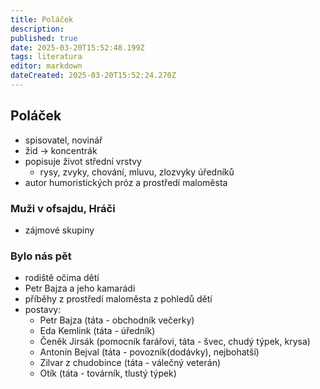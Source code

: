 ```yaml
---
title: Poláček
description: 
published: true
date: 2025-03-20T15:52:48.199Z
tags: literatura
editor: markdown
dateCreated: 2025-03-20T15:52:24.270Z
---
```


## Poláček
- spisovatel, novinář
- žid -> koncentrák
- popisuje život střední vrstvy
	- rysy, zvyky, chování, mluvu, zlozvyky úředníků
- autor humoristických próz a prostředí maloměsta

### Muži v ofsajdu, Hráči
- zájmové skupiny
	
### Bylo nás pět
- rodiště očima dětí
- Petr Bajza a jeho kamarádi
- příběhy z prostředí maloměsta z pohledů dětí
- postavy:
	- Petr Bajza (táta - obchodník večerky)
	- Eda Kemlink (táta - úředník)
	- Čeněk Jirsák (pomocník farářovi, táta - švec, chudý týpek, krysa)
	- Antonín Bejval (táta - povozník(dodávky), nejbohatší)
	- Zilvar z chudobince (táta - válečný veterán)
	- Otík (táta - továrník, tlustý týpek)